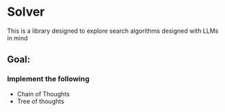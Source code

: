 # Solver

This is a library designed to explore search algorithms designed with LLMs in mind

## Goal:

### Implement the following

- Chain of Thoughts
- Tree of thoughts